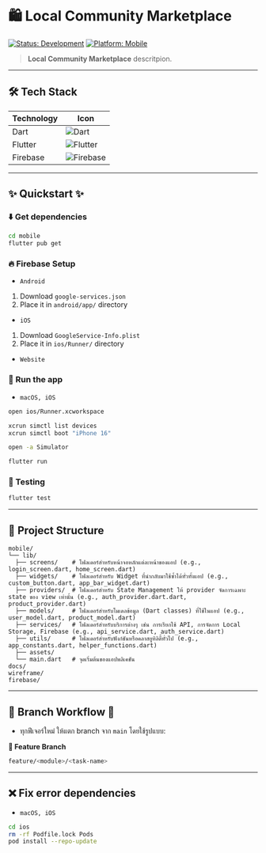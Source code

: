# 🛍️ Local Community Marketplace

[![Status: Development](https://img.shields.io/badge/Status-Development-yellow)]()
[![Platform: Mobile](https://img.shields.io/badge/Platform-Mobile-blue)]()

<!-- [![Release](https://img.shields.io/badge/Release-v1.0-blue)](https://github.com/ARTTTT-TTTT/local-community-marketplace/releases/tag/v1.0.0) -->

> **Local Community Marketplace** descritpion.

---

## 🛠️ Tech Stack

| Technology | Icon                                                                                                        |
| ---------- | ----------------------------------------------------------------------------------------------------------- |
| Dart       | ![Dart](https://img.shields.io/badge/Dart-0175C2?style=for-the-badge&logo=dart&logoColor=white)             |
| Flutter    | ![Flutter](https://img.shields.io/badge/Flutter-02569B?style=for-the-badge&logo=flutter&logoColor=white)    |
| Firebase   | ![Firebase](https://img.shields.io/badge/Firebase-FFCA28?style=for-the-badge&logo=firebase&logoColor=black) |

---

## ✨ Quickstart ✨

### ⬇️ Get dependencies

```bash
cd mobile
flutter pub get
```

### 🔥 Firebase Setup

- `Android`

1. Download `google-services.json`
2. Place it in `android/app/` directory

- `iOS`

1. Download `GoogleService-Info.plist`
2. Place it in `ios/Runner/` directory

- `Website`

### 🚀 Run the app

- `macOS, iOS`

```bash
open ios/Runner.xcworkspace
```

```bash
xcrun simctl list devices
xcrun simctl boot "iPhone 16"
```

```bash
open -a Simulator
```

```bash
flutter run
```

### 📝 Testing

```bash
flutter test
```

---

## 📂 Project Structure

```
mobile/
└── lib/
  ├── screens/    # โฟลเดอร์สำหรับหน้าจอหลักแต่ละหน้าของแอป (e.g., login_screen.dart, home_screen.dart)
  ├── widgets/    # โฟลเดอร์สำหรับ Widget ที่นำกลับมาใช้ซ้ำได้ทั่วทั้งแอป (e.g., custom_button.dart, app_bar_widget.dart)
  ├── providers/  # โฟลเดอร์สำหรับ State Management ให้ provider จัดการเฉพาะ state ของ view เท่านั้น (e.g., auth_provider.dart.dart, product_provider.dart)
  ├── models/     # โฟลเดอร์สำหรับโมเดลข้อมูล (Dart classes) ที่ใช้ในแอป (e.g., user_model.dart, product_model.dart)
  ├── services/   # โฟลเดอร์สำหรับบริการต่างๆ เช่น การเรียกใช้ API, การจัดการ Local Storage, Firebase (e.g., api_service.dart, auth_service.dart)
  ├── utils/      # โฟลเดอร์สำหรับฟังก์ชันหรือคลาสยูทิลิตี้ทั่วไป (e.g., app_constants.dart, helper_functions.dart)
  ├── assets/
  └── main.dart   # จุดเริ่มต้นของแอปพลิเคชัน
docs/
wireframe/
firebase/
```

---

## 🌿 Branch Workflow 🌿

- ทุกฟีเจอร์ใหม่ ให้แตก branch จาก `main` โดยใช้รูปแบบ:

**🌿 Feature Branch**

```bash
feature/<module>/<task-name>
```

---

## ❌ Fix error dependencies

- `macOS, iOS`

```bash
cd ios
rm -rf Podfile.lock Pods
pod install --repo-update
```
